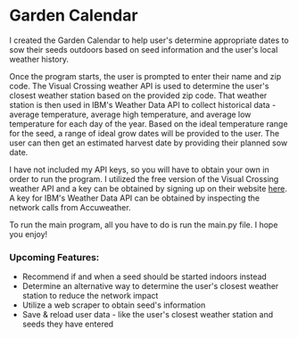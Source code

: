 # Garden Calendar

I created the Garden Calendar to help user's determine appropriate dates to sow their seeds outdoors based on seed information and the user's local weather history.

Once the program starts, the user is prompted to enter their name and zip code. The Visual Crossing weather API is used to determine the user's closest weather station based on the provided zip code. That weather station is then used in IBM's Weather Data API to collect historical data - average temperature, average high temperature, and average low temperature for each day of the year. Based on the ideal temperature range for the seed, a range of ideal grow dates will be provided to the user. The user can then get an estimated harvest date by providing their planned sow date.

I have not included my API keys, so you will have to obtain your own in order to run the program. I utilized the free version of the Visual Crossing weather API and a key can be obtained by signing up on their website [here](https://www.visualcrossing.com/sign-up). A key for IBM's Weather Data API can be obtained by inspecting the network calls from Accuweather.

To run the main program, all you have to do is run the main.py file. I hope you enjoy!

### Upcoming Features:

- Recommend if and when a seed should be started indoors instead
- Determine an alternative way to determine the user's closest weather station to reduce the network impact
- Utilize a web scraper to obtain seed's information
- Save & reload user data - like the user's closest weather station and seeds they have entered

